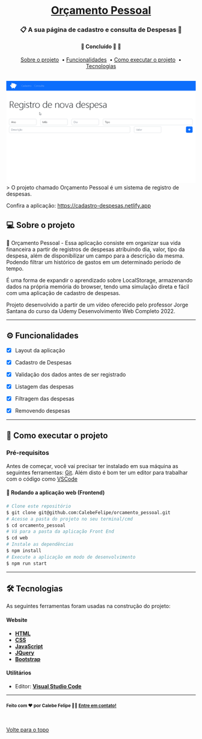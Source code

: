 

<h1 align="center">
     <a href="#" alt="site de cadastro de usuario"> Orçamento Pessoal </a>
</h1>

<h3 align="center">
    📋 A sua página de cadastro e consulta de Despesas 💙
</h3>

<h4 align="center">
	🚧 Concluído 🚀 🚧
</h4>


<p align="center">
  <a href="#-sobre-o-projeto">Sobre o projeto</a>&nbsp; •
  <a href="#-funcionalidades">Funcionalidades</a>&nbsp; •
  <a href="#-como-executar-o-projeto">Como executar o projeto</a>&nbsp; •
  <a href="#-tecnologias">Tecnologias</a> 
</p>
<br />
<img src="assets/cadastro-despesa.gif" alt="animação da interação com página">
>  O projeto chamado Orçamento Pessoal é um sistema de registro de despesas.

Confira a aplicação: https://cadastro-despesas.netlify.app <br>

## 💻 Sobre o projeto

💙 Orçamento Pessoal - Essa aplicação consiste em organizar sua vida financeira a partir de registros de despesas atribuindo dia, valor, tipo da despesa, além de disponibilizar um campo para a descrição da mesma. Podendo filtrar um histórico de gastos em um determinado período de tempo. 

É uma forma de expandir o aprendizado sobre LocalStorage, armazenando dados na própria memória do browser, tendo uma simulação direta e fácil com uma aplicação de cadastro de despesas.

Projeto desenvolvido a partir de um vídeo oferecido pelo professor Jorge Santana do curso da Udemy Desenvolvimento Web Completo 2022.

---

## ⚙️ Funcionalidades

- [x] Layout da aplicação
- [x] Cadastro de Despesas
- [x] Validação dos dados antes de ser registrado
- [x] Listagem das despesas
- [x] Filtragem das despesas
- [x] Removendo despesas


---

## 🚀 Como executar o projeto

### Pré-requisitos

Antes de começar, você vai precisar ter instalado em sua máquina as seguintes ferramentas:
[Git](https://git-scm.com). 
Além disto é bom ter um editor para trabalhar com o código como [VSCode](https://code.visualstudio.com/)


#### 🧭 Rodando a aplicação web (Frontend)

```bash
# Clone este repositório
$ git clone git@github.com:CalebeFelipe/orcamento_pessoal.git
# Acesse a pasta do projeto no seu terminal/cmd
$ cd orcamento_pessoal
# Vá para a pasta da aplicação Front End
$ cd web
# Instale as dependências
$ npm install
# Execute a aplicação em modo de desenvolvimento
$ npm run start
```
---

## 🛠 Tecnologias

As seguintes ferramentas foram usadas na construção do projeto:

#### **Website**  

-   **[HTML](https://developer.mozilla.org/pt-BR/docs/Web/HTML)**
-   **[CSS](https://developer.mozilla.org/pt-BR/docs/Web/CSS)**
-   **[JavaScript](https://developer.mozilla.org/pt-BR/docs/Web/JavaScript)**   
-   **[JQuery](https://jquery.com/)**
-   **[Bootstrap](https://getbootstrap.com/)**

#### **Utilitários**

-   Editor:  **[Visual Studio Code](https://code.visualstudio.com/)**  

---

 <sub><b>Feito com ❤️ por Calebe Felipe 👋🏽 [Entre em contato!](https://www.linkedin.com/in/calebe-felipe-alves-freitas-780b9615a/)</b></sub><br><br>
 
 <br />
 <a href="#top">Volte para o topo</a>



 